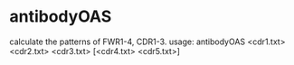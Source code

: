 # antibodyOAS
calculate the patterns of FWR1-4, CDR1-3. 
usage: antibodyOAS <cdr1.txt> <cdr2.txt> <cdr3.txt> [<cdr4.txt> <cdr5.txt>]